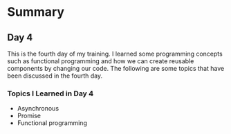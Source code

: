 # Summary

## Day 4
This is the fourth day of my training. I learned some programming concepts such as functional programming and how we can create
reusable components by changing our code. The following are some topics that have been discussed in the fourth day. 

### Topics I Learned in Day 4
- Asynchronous 
- Promise 
- Functional programming 
